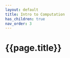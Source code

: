 ```yaml
---
layout: default
title: Intro to Computation
has_children: true
nav_order: 3
---
```


# {{page.title}}
